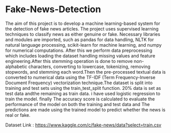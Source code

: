 # Fake-News-Detection

The aim of this project is to develop a machine learning-based system for the detection of fake news articles. The project uses supervised learning techniques to classify news as either genuine or fake. Necessary libraries and modules are imported, such as pandas for data handling, NLTK for natural language processing, scikit-learn for machine learning, and numpy for numerical computations. After this we perform data preprocessing which includes loading the dataset handling missing values and feature engineering.After this stemming operation is done to remove non-alphabetic characters, converting to lowercase, tokenizing, removing stopwords, and stemming each word.Then the pre-processed textual data is converted to numerical data using the TF-IDF (Term Frequency-Inverse Document Frequency) vectorization technique.The dataset is split into training and test sets using the train_test_split function. 20% data is set as test data andthe remaining as train data. i have used logistic regression to train the model. finally  The accuracy score is calculated to evaluate the performance of the model on both the training and test data and The predictions are made using the trained model to predict whether the news is real or fake.

Dataset Link : https://www.kaggle.com/c/fake-news/data?select=train.csv
